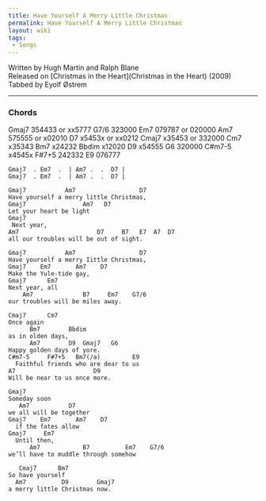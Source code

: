 ```yaml
---
title: Have Yourself A Merry Little Christmas
permalink: Have Yourself A Merry Little Christmas
layout: wiki
tags:
 - Songs
---
```


Written by Hugh Martin and Ralph Blane  
Released on [Christmas in the Heart](Christmas in the Heart)
(2009)  
Tabbed by Eyolf Østrem

* * * * *

<h3>
Chords

</h3>
    Gmaj7     354433 or xx5777
    G7/6      323000
    Em7       079787 or 020000
    Am7       575555 or x02010
    D7        x5453x or xx0212
    Cmaj7     x35453 or 332000
    Cm7       x35343
    Bm7       x24232
    Bbdim     x12020
    D9        x54555
    G6        320000
    C#m7-5    x4545x
    F#7+5     242332
    E9        076777

    Gmaj7  . Em7  .  | Am7 .  .  D7 |
    Gmaj7  . Em7  .  | Am7 .  .  D7 |

    Gmaj7           Am7                  D7
    Have yourself a merry little Christmas,
    Gmaj7                Am7   D7
    Let your heart be light
    Gmaj7
     Next year,
    Am7                      D7     B7   E7  A7  D7
    all our troubles will be out of sight.

    Gmaj7           Am7                  D7
    Have yourself a merry Iittle Christmas,
    Gmaj7    Em7       Am7    D7
    Make the Yule-tide gay,
    Gmaj7      Em7
    Next year, all
        Am7              B7     Em7    G7/6
    our troubles will be miles away.

    Cmaj7      Cm7
    Once again
          Bm7        Bbdim
    as in olden days,
          Am7        D9  Gmaj7   G6
    Happy golden days of yore.
    C#m7-5     F#7+5   Bm7(/a)         E9
      Faithful friends who are dear to us
    A7                      D9
    Will be near to us once more.

    Gmaj7
    Someday soon
       Am7           D7
    we all will be together
    Gmaj7    Em7       Am7    D7
      if the fates allow
    Gmaj7     Em7
      Until then,
          Am7            B7          Em7    G7/6
    we’ll have to muddle through somehow

       Cmaj7      Bm7
    So have yourself
      Am7          D9        Gmaj7
    a merry little Christmas now.
